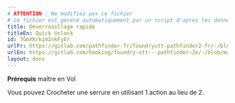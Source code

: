 ```yaml
---
# ATTENTION : Ne modifiez pas ce fichier
# Ce fichier est généré automatiquement par un script d'après les données du module Foundry VTT officiel et de sa traduction
title: Déverrouillage rapide
titleEn: Quick Unlock
id: 7GmXKrkzmInkFyEr
urlFr: https://gitlab.com/pathfinder-fr/foundryvtt-pathfinder2-fr/-/blob/master/data/feats/7GmXKrkzmInkFyEr.htm
urlEn: https://gitlab.com/hooking/foundry-vtt---pathfinder-2e/-/blob/master/packs/data/feats.db/quick-unlock.json
layout: dons
---
```

**Prérequis** maître en Vol

Vous pouvez Crocheter une serrure en utilisant 1 action au lieu de 2.
